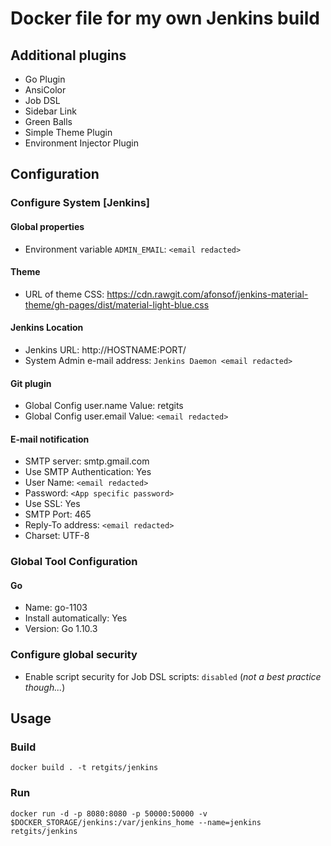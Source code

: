 # Docker file for my own Jenkins build
## Additional plugins
* Go Plugin
* AnsiColor
* Job DSL
* Sidebar Link
* Green Balls
* Simple Theme Plugin
* Environment Injector Plugin
## Configuration
### Configure System [Jenkins]
#### Global properties
* Environment variable `ADMIN_EMAIL`: `<email redacted>`
#### Theme
* URL of theme CSS: https://cdn.rawgit.com/afonsof/jenkins-material-theme/gh-pages/dist/material-light-blue.css
#### Jenkins Location
* Jenkins URL: http://HOSTNAME:PORT/
* System Admin e-mail address: `Jenkins Daemon <email redacted>`
#### Git plugin
* Global Config user.name Value: retgits
* Global Config user.email Value: `<email redacted>`
#### E-mail notification
* SMTP server: smtp.gmail.com
* Use SMTP Authentication: Yes
* User Name: `<email redacted>`
* Password: `<App specific password>`
* Use SSL: Yes
* SMTP Port: 465
* Reply-To address: `<email redacted>`
* Charset: UTF-8
### Global Tool Configuration
#### Go
* Name: go-1103
* Install automatically: Yes
* Version: Go 1.10.3
### Configure global security
* Enable script security for Job DSL scripts: `disabled` (_not a best practice though..._)
## Usage
### Build
```
docker build . -t retgits/jenkins
```
### Run
```
docker run -d -p 8080:8080 -p 50000:50000 -v $DOCKER_STORAGE/jenkins:/var/jenkins_home --name=jenkins retgits/jenkins
```
